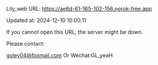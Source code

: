 Lily_web URL: https://ae6d-61-165-102-156.ngrok-free.app

Updated at: 2024-12-10 10:00:11

If you cannot open this URL, the server might be down.

Please contact: 

goley04@foxmail.com Or Wechat:GL_yeaH